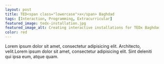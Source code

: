```yaml
---
layout: post
title: TED<span class="lowercase">x</span> Baghdad
tags: [Interaction, Programming, Extracurricular]
featured_image: tedx-installation.jpg
featured_image_alt: Creating interactive installations for TEDx Baghdad.
color: red
---
```


Lorem ipsum dolor sit amet, consectetur adipisicing elit. Architecto, velit.Lorem ipsum dolor sit amet, consectetur adipisicing elit. Sint deleniti qui ipsa eum, atque quam.